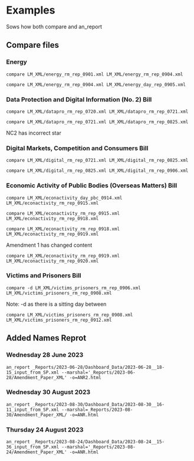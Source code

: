 # Examples

Sows how both compare and an_report

## Compare files

### Energy
```shell
compare LM_XML/energy_rm_rep_0901.xml LM_XML/energy_rm_rep_0904.xml
```

```shell
compare LM_XML/energy_rm_rep_0904.xml LM_XML/energy_day_rep_0905.xml
```

### Data Protection and Digital Information (No. 2) Bill
```shell
compare LM_XML/datapro_rm_rep_0720.xml LM_XML/datapro_rm_rep_0721.xml
```

```shell
compare LM_XML/datapro_rm_rep_0721.xml LM_XML/datapro_rm_rep_0825.xml
```
NC2 has incorrect star

### Digital Markets, Competition and Consumers Bill
```shell
compare LM_XML/digital_rm_rep_0721.xml LM_XML/digital_rm_rep_0825.xml
```

```shell
compare LM_XML/digital_rm_rep_0825.xml LM_XML/digital_rm_rep_0906.xml
```

### Economic Activity of Public Bodies (Overseas Matters) Bill
```shell
compare LM_XML/econactivity_day_pbc_0914.xml LM_XML/econactivity_rm_rep_0915.xml
```

```shell
compare LM_XML/econactivity_rm_rep_0915.xml LM_XML/econactivity_rm_rep_0918.xml
```

```shell
compare LM_XML/econactivity_rm_rep_0918.xml LM_XML/econactivity_rm_rep_0919.xml
```
Amendment 1 has changed content

```shell
compare LM_XML/econactivity_rm_rep_0919.xml LM_XML/econactivity_rm_rep_0920.xml
```

### Victims and Prisoners Bill

```shell
compare -d LM_XML/victims_prisoners_rm_rep_0906.xml LM_XML/victims_prisoners_rm_rep_0908.xml
```
Note: -d as there is a sitting day between

```shell
compare LM_XML/victims_prisoners_rm_rep_0908.xml LM_XML/victims_prisoners_rm_rep_0912.xml
```

## Added Names Reprot


### Wednesday 28 June 2023

```shell
an_report _Reports/2023-06-28/Dashboard_Data/2023-06-28__18-15_input_from_SP.xml --marshal='_Reports/2023-06-28/Amendment_Paper_XML' -o=ANR2.html
```

### Wednesday 30 August 2023
```shell
an_report _Reports/2023-08-30/Dashboard_Data/2023-08-30__16-11_input_from_SP.xml --marshal=_Reports/2023-08-30/Amendment_Paper_XML/ -o=ANR.html
```

### Thursday 24 August 2023
```shell
an_report _Reports/2023-08-24/Dashboard_Data/2023-08-24__15-36_input_from_SP.xml --marshal='_Reports/2023-08-24/Amendment_Paper_XML' -o=ANR.html
```
